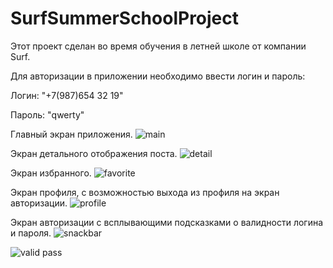 # SurfSummerSchoolProject

Этот проект сделан во время обучения в летней школе от компании Surf.

Для авторизации в приложении необходимо ввести логин и пароль:

Логин: "+7(987)654 32 19"

Пароль: "qwerty"

Главный экран приложения.
![main](https://user-images.githubusercontent.com/95565087/191459040-aa162af8-1b25-4b63-8275-4d743b921f46.png)

Экран детального отображения поста.
![detail](https://user-images.githubusercontent.com/95565087/191459632-800f6222-74b9-4f14-8919-29a97d027a29.png)

Экран избранного.
![favorite](https://user-images.githubusercontent.com/95565087/191459719-0a17b84a-70a5-46fc-bc3f-68392a88a6b3.png)

Экран профиля, с возможностью выхода из профиля на экран авторизации.
![profile](https://user-images.githubusercontent.com/95565087/191459792-8d3e6f7a-7700-4fc2-924a-0cf2162fb356.png)

Экран авторизации с всплывающими подсказками о валидности логина и пароля.
![snackbar](https://user-images.githubusercontent.com/95565087/191459981-e66a128c-589b-4ed7-af1c-2149943fe60d.png)

![valid pass](https://user-images.githubusercontent.com/95565087/191460188-9d481e4d-3a25-45fb-842c-80985ba7e66f.png)
